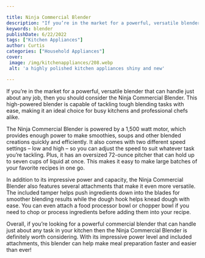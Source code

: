 ```yaml
---

title: Ninja Commercial Blender
description: "If you’re in the market for a powerful, versatile blender that can handle just about any job, then you should consider the Ninja C...continue on"
keywords: blender
publishDate: 6/22/2022
tags: ["Kitchen Appliances"]
author: Curtis
categories: ["Household Appliances"]
cover: 
 image: /img/kitchenappliances/208.webp
 alt: 'a highly polished kitchen appliances shiny and new'

---
```


If you’re in the market for a powerful, versatile blender that can handle just about any job, then you should consider the Ninja Commercial Blender. This high-powered blender is capable of tackling tough blending tasks with ease, making it an ideal choice for busy kitchens and professional chefs alike. 

The Ninja Commercial Blender is powered by a 1,500 watt motor, which provides enough power to make smoothies, soups and other blended creations quickly and efficiently. It also comes with two different speed settings – low and high – so you can adjust the speed to suit whatever task you’re tackling. Plus, it has an oversized 72-ounce pitcher that can hold up to seven cups of liquid at once. This makes it easy to make large batches of your favorite recipes in one go. 

In addition to its impressive power and capacity, the Ninja Commercial Blender also features several attachments that make it even more versatile. The included tamper helps push ingredients down into the blades for smoother blending results while the dough hook helps knead dough with ease. You can even attach a food processor bowl or chopper bowl if you need to chop or process ingredients before adding them into your recipe. 

Overall, if you’re looking for a powerful commercial blender that can handle just about any task in your kitchen then the Ninja Commercial Blender is definitely worth considering. With its impressive power level and included attachments, this blender can help make meal preparation faster and easier than ever!
